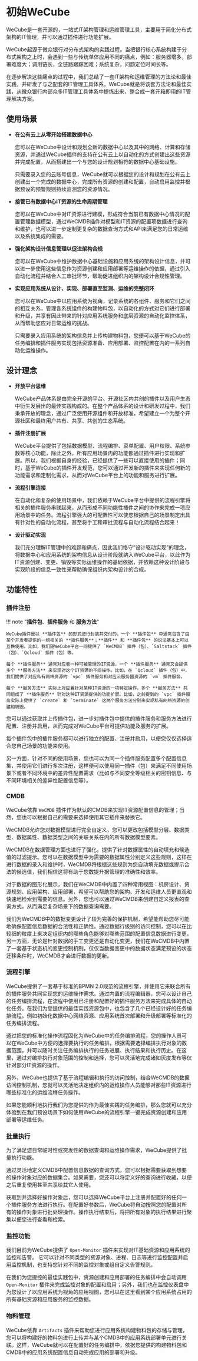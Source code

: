 # 初始WeCube

WeCube是一套开源的，一站式IT架构管理和运维管理工具，主要用于简化分布式架构的IT管理，并可以通过插件进行功能扩展。

WeCube起源于微众银行对分布式架构的实践过程。当把银行核心系统构建于分布式架构之上时，会遇到一些与传统单体应用不同的痛点，例如：服务器增多，部署难度大；调用链长，全链路跟踪困难；系统复杂，问题定位时间长等。

在逐步解决这些痛点的过程中，我们总结了一套IT架构和运维管理的方法论和最佳实践，并研发了与之配套的IT管理工具体系。WeCube就是将该套方法论和最佳实践，从微众银行内部众多IT管理工具体系中提炼出来，整合成一套开箱即用的IT管理解决方案。

## 使用场景

- **在公有云上从零开始搭建数据中心**

    您可以在WeCube中设计和规划全新的数据中心以及其中的网络、计算和存储资源，并通过WeCube插件的支持在公有云上以自动化的方式创建出这些资源并完成配置，从而搭建出一个与您的设计规划相符的数据中心基础设施。

    只需要录入您的云账号信息，WeCube就可以根据您的设计和规划在公有云上创建出一个完成的数据中心，完成所有资源的创建和配置，自动启用监控并根据预设的预警规则持续监测您的资源情况。

- **接管已有数据中心IT资源的生命周期管理**

    您可以在WeCube中对IT资源进行建模，形成符合当前已有数据中心情况的配置管理数据模型，通过WeCMDB插件对模型和IT资源的配置项数据进行查询和维护，也可以进一步定制更复杂的数据查询方式和API来满足您的日常运维以及系统集成的需要。

- **强化架构设计信息管理以促进架构合规**

    您可以在WeCube中维护数据中心基础设施和应用系统的架构设计信息，并可以进一步使用这些信息作为资源创建和应用部署等运维操作的依据，通过引入自动化流程并结合人工审批环节，帮助促进组织内的架构设计合规性管理。

- **实现应用系统从设计、实现、部署直至监测、运维的完整闭环**

    您可以在WeCube中以应用系统为视角，记录系统的各组件、服务和它们之间的相互关系，管理各系统组件的构建物料包，以自动化的方式对它们进行部署和升级，并享有因此带来的针对应用系统服务和底层资源的自动化监控体系，从而帮助您应对日常运维的挑战。

    只需要录入应用系统的架构信息并上传构建物料包，您便可以基于WeCube的任务编排和插件服务实现包括资源准备、应用部署、监控配置在内的一系列自动化运维操作。

## 设计理念

- **开放平台思维**

    WeCube产品体系是由完全开源的平台、开源社区内共创的插件以及用户生态中衍生发展出的最佳实践构成的。在整个产品体系的设计和研发过程中，我们秉承开放的理念，通过广泛使用开源组件和开放标准，希望建立一个为整个开源社区和最终用户共有、共享、共创的生态系统。

- **插件注册扩展**

    WeCube平台提供了包括数据模型、流程编排、菜单配置、用户权限、系统参数等核心功能，除此之外，所有应用场景内的功能都通过插件进行实现和扩展。所以，我们根据自身的经验，已经提供了一些可以直接使用的插件；同时，基于WeCube的插件开发规范，您可以通过开发新的插件来实现任何新的功能需求和定制化需求，从而对WeCube平台上的功能和服务进行扩展。

- **流程引擎连接**

    在自动化和复杂的使用场景中，我们依赖于WeCube平台中提供的流程引擎将相关的插件服务串联起来，从而形成不同功能性插件之间的协作来完成一项应用场景中的任务。流程引擎强大的可配置性可以使您根据自己的场景制定出具有针对性的自动化流程，甚至将手工和审批流程与自动化流程结合起来！

- **设计驱动实现**

    我们充分理解IT管理中的难题和痛点，因此我们恪守“设计驱动实现”的理念，将数据中心和应用系统的架构信息从设计阶段就纳入WeCube平台，以此作为IT资源创建、变更、销毁等实际运维操作的基础依据，并依赖这种设计阶段与实现阶段的信息一致性来帮助确保组织内架构设计的合规。

## 功能特性

### 插件注册

!!! note "**插件包**、**插件服务** 和 **服务方法**"

    WeCube插件是以 **插件包** 的形式进行封装并交付的，一个 **插件包** 中通常包含了由某个开发者提供的一组相关的 **插件服务**；**插件** 和 **插件包** 的说法基本上可以互换使用。比如，我们随WeCube平台一同提供了 `WeCMDB` 插件（包）、`Saltstack` 插件（包）、`Qcloud` 插件（包）等。

    每个 **插件服务** 通常对应着一种可被管理的IT资源，一个 **插件服务** 通常又会提供多个 **服务方法** 来实现对这个IT资源的不同操作。比如，在 `Qcloud` 插件（包）中，我们提供了对应私有网络资源的 `vpc` 插件服务和对应云服务器资源的 `vm` 插件服务。

    每个 **服务方法** 实际上对应着针对某种IT资源的一项特定操作，多个 **服务方法** 共同组成了 **插件服务** 针对这种IT资源提供的功能扩展。比如，之前提到的 `vpc` 插件服务实际上提供了 `create` 和 `terminate` 这两个服务方法分别来实现私有网络资源的创建和销毁。


您可以通过获取并上传插件包，进一步对插件包中提供的插件服务和服务方法进行配置、注册并启用，从而完成对WeCube平台可提供功能及服务的扩展。

每个插件包中的插件服务都可以进行独立的配置、注册并启用，以便您仅仅选择适合您自己场景的功能来使用。

另一方面，针对不同的使用场景，您也可以为同一个插件服务配置多个配置信息集，并使用它们进行多次注册，这样便可以使用同一插件（包）来满足不同使用场景下或者不同环境中的差异性配置需求（比如与不同安全等级相关的密钥信息、与不同环境相关的差异性配置信息等）。

### CMDB

WeCube依靠 `WeCMDB` 插件作为默认的CMDB来实现IT资源配置信息的管理；当然，您也可以根据自己的需要来选择使用其它插件来替换它。

WeCMDB允许您对数据模型进行完全自定义，您可以更改包括模型分层、数据类型、数据属性、数据类型之间的关联关系在内的所有数据模型要素。

WeCMDB在数据管理方面也进行了强化，提供了针对数据属性的自动填充和候选值的过滤提示。您可以在数据模型中为需要的数据属性分别定义这些规则，这样在进行数据的录入和维护时，WeCMDB将根据这些规则为您自动填充数据或提示合法的候选值，我们相信这将有助于您数提升据管理的准确性和效率。

对于数据的图形化展示，我们在WeCMDB中内置了四种常用视图：机房设计、资源规划、应用架构、应用部署，希望可以帮助您的架构、开发和运维人员更直观和快速地检索到需要的信息。另外，您也可以通过WeCMDB来创建自定义报表的查询方式，从而满足复杂场景下的数据查询需要。

我们为WeCMDB中的数据变更设计了较为完善的保护机制，希望能帮助您尽可能地确保配置信息数据的合法性和正确性。通过数据行级别的访问控制，您可以在比较细的粒度上来决定组织内的哪些角色能够对哪些范围的配置信息数据进行变更。另一方面，无论是针对数据的手工变更还是自动化变更，我们在WeCMDB中内置了一套基于状态机的变更控制机制，仅仅当数据变更中的数据状态满足预设的状态迁移条件时，WeCMDB才会进行数据的更新。

### 流程引擎

WeCube提供了一套基于标准的BPMN 2.0规范的流程引擎，并使用它来联合所有的插件服务共同实现您的运维操作需求。通过内置的流程编辑器，您可以设计自己的任务编排流程，在流程中使用已注册和配置好的插件服务方法来完成具体的自动化任务。在我们为您提供的最佳实践资源包中，也包含了几个已经设计好的任务编排流程，例如初始化数据中心网络资源、应用系统首次部署和升级部署等标准化的任务编排流程。

通过把您的标准化操作流程固化为WeCube中的任务编排流程，您的操作人员可以在WeCube中方便的选择要执行的任务编排，根据需要选择编排执行对象的数据范围，并可以随时关注任务编排执行的任务进展、执行结果和执行历史。在这里，通过对编排执行对象范围的控制和选择，您可以灵活地完成诸如灰度发布等仅针对部分IT资源的操作。

另外，WeCube也提供了基于流程编辑和执行的访问控制，结合WeCMDB的数据访问控制机制，您就可以灵活地决定组织内的运维操作人员能够对那些IT资源进行哪些标准化的运维流程任务操作。

如果您能顺利地执行我们为您提供的作为最佳实践的任务编排，那么您就可以充分体验到在我们预设场景下如何使用WeCube的流程引擎一键完成资源创建和应用部署等运维任务。

### 批量执行

为了满足您日常临时性或突发性的数据查询和运维操作需求，WeCube提供了批量执行功能。

通过灵活地定义CMDB中配置信息数据的查询方式，您可以根据需要获取到想要的操作对象对应的数据集合。如果需要，您还可以将定义好的查询进行收藏，以便之后重复使用甚至共享给其它人使用。

获取到并选择好操作对象后，您可以选择WeCube平台上注册并配置好的任何一个插件服务方法进行执行。在配置好参数后，WeCube将自动按照您的配置对所有的操作对象进行批处理操作。操作执行结束后，将把所有对象的执行结果进行聚集以便您进行查看和检索。

### 监控功能

我们目前为WeCube提供了 `Open-Monitor` 插件来实现对IT基础资源和应用系统的监控和告警。 它可以针对不同类型的资源对象、进程、日志等进行监控配置并启用监控机制，也支持您针对不同的监控对象或组自定义告警规则。

在我们为您提控的最佳实践包中，资源创建和应用部署的任务编排中会自动调用 `Open-Monitor` 插件来完成监控对象的配置和启用；另外，我们也在监控仪表盘中为您设计了以应用系统为视角的应用视图，您可以在这里看到某个应用系统占用的所有基础资源和应用服务的监控数据。

### 物料管理

WeCube依靠 `Artifacts` 插件来帮助您进行应用系统构建物料包的存储与管理，您可以将构建好的物料包进行上传并与某个CMDB中的应用系统部署单元进行关联。这样，WeCube就可以在配置好的任务编排中，依据您提供的构建物料包和CMDB中的应用系统配置信息自动完成应用的部署和升级。
